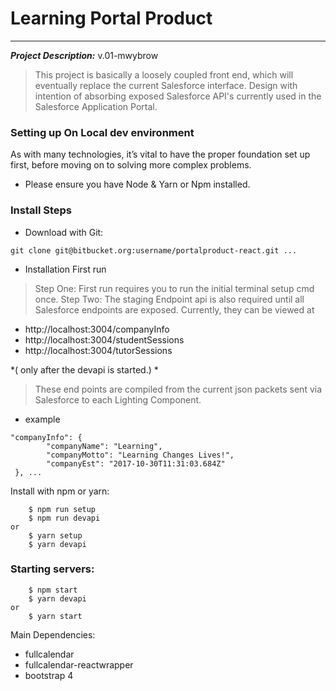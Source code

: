 # Learning Portal Product
---
***Project Description:*** v.01-mwybrow
>This project is basically a loosely coupled front end, which will eventually replace the current Salesforce interface. Design with intention of absorbing exposed Salesforce API's currently used in the Salesforce Application Portal.

### Setting up On Local dev environment
As with many technologies, it’s vital to have the proper foundation set up first, before moving on to solving more complex problems. 
- Please ensure you have Node & Yarn or Npm installed.
### Install Steps
- Download with Git:
```
git clone git@bitbucket.org:username/portalproduct-react.git ...
```
- Installation First run
> Step One: First run requires you to run the initial terminal setup cmd once. 
> Step Two: The staging Endpoint api is also required until all Salesforce endpoints are exposed. Currently, they can be viewed at 
- http://localhost:3004/companyInfo
- http://localhost:3004/studentSessions
- http://localhost:3004/tutorSessions

 *( only after the devapi is started.) *
>These end points are compiled from the current json packets sent via Salesforce to each Lighting Component.
- example
```
"companyInfo": {
        "companyName": "Learning",
        "companyMotto": "Learning Changes Lives!",
        "companyEst": "2017-10-30T11:31:03.684Z"
 }, ...
```

Install with npm or yarn:
```
    $ npm run setup
    $ npm run devapi
or
    $ yarn setup
    $ yarn devapi
```
### Starting servers:
```
    $ npm start
    $ yarn devapi
or
    $ yarn start
```
Main Dependencies:
- fullcalendar
- fullcalendar-reactwrapper
- bootstrap 4
